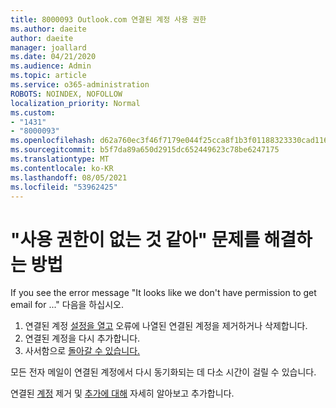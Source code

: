 ```yaml
---
title: 8000093 Outlook.com 연결된 계정 사용 권한
ms.author: daeite
author: daeite
manager: joallard
ms.date: 04/21/2020
ms.audience: Admin
ms.topic: article
ms.service: o365-administration
ROBOTS: NOINDEX, NOFOLLOW
localization_priority: Normal
ms.custom:
- "1431"
- "8000093"
ms.openlocfilehash: d62a760ec3f46f7179e044f25cca8f1b3f01188323330cad11671311eef002e6
ms.sourcegitcommit: b5f7da89a650d2915dc652449623c78be6247175
ms.translationtype: MT
ms.contentlocale: ko-KR
ms.lasthandoff: 08/05/2021
ms.locfileid: "53962425"
---
```

# <a name="how-to-fix-it-looks-like-we-dont-have-permission"></a>"사용 권한이 없는 것 같아" 문제를 해결하는 방법

If you see the error message "It looks like we don't have permission to get email for ..." 다음을 하십시오.

1. 연결된 계정 [설정을 열고](https://outlook.live.com/mail/options/mail/accounts) 오류에 나열된 연결된 계정을 제거하거나 삭제합니다.
2. 연결된 계정을 다시 추가합니다.
3. 사서함으로 [돌아갈 수 있습니다.](https://outlook.live.com/mail/inbox)

모든 전자 메일이 연결된 계정에서 다시 동기화되는 데 다소 시간이 걸릴 수 있습니다.

연결된 [계정](https://support.office.com/article/0b9a6b95-ff1b-46c1-bf60-d6b3b82c5ac8?wt.mc_id=Office_Outlook_com_Alchemy) 제거 및 [추가에 대해](https://support.office.com/article/c5224df4-5885-4e79-91ba-523aa743f0ba?wt.mc_id=Office_Outlook_com_Alchemy) 자세히 알아보고 추가합니다.